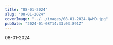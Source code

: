 ```yaml
---
title: "08-01-2024"
slug: "08-01-2024"
coverImage: "../../images/08-01-2024-QwMD.jpg"
pubDate: "2024-01-08T14:33:03.891Z"
---
```


08-01-2024

